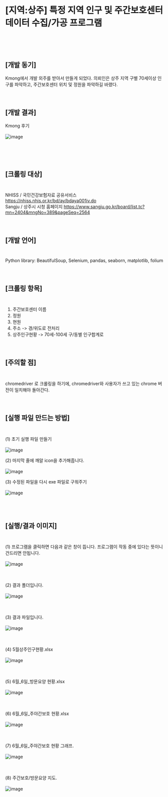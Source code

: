 # [지역:상주] 특정 지역 인구 및 주간보호센터 데이터 수집/가공 프로그램
<br><br><br>

## [개발 동기]<br>
Kmong에서 개발 외주를 받아서 만들게 되었다. 의뢰인은 상주 지역 구별 70세이상 인구를 파악하고, 주간보호센터 위치 및 정원을 파악하길 바랬다.
<br><br><br>

## [개발 결과]<br>
Kmong 후기 <br><br>
![image](https://user-images.githubusercontent.com/58064919/172087231-8817f904-3563-4b7d-b69e-d4809dd46f8f.png)

<br><br><br>

## [크롤링 대상]<br><br>
NHISS / 국민건강보험자료 공유서비스
https://nhiss.nhis.or.kr/bd/ay/bdaya001iv.do
<br>
Sangju / 상주시 시청 홈페이지
https://www.sangju.go.kr/board/list.tc?mn=2404&mngNo=389&pageSeq=2564
<br><br><br>

## [개발 언어]<br><br>
Python
library: BeautifulSoup, Selenium, pandas, seaborn, matplotlib, folium 
<br><br><br>

## [크롤링 항목]<br><br>
1. 주간보호센터 이름
2. 정원
3. 현원
4. 주소 -> 경/위도로 전처리
5. 상주인구현황 -> 70세-100세 구/동별 인구합계로 
<br><br><br>

## [주의할 점]<br><br>
chromedriver 로 크롤링을 하기에, chromedriver와 사용자가 쓰고 있는 chrome 버전이 일치해야 돌아간다.
<br>
<br>
<br>

## [실행 파일 만드는 방법]<br><br>

(1) 초기 실행 파일 만들기 <br><br>
![image](https://user-images.githubusercontent.com/58064919/172084859-d886ede3-65f4-4c13-be16-4113ba8c9638.png)

(2) 마지막 줄에 깨알 icon을 추가해줍니다.<br><br>
![image](https://user-images.githubusercontent.com/58064919/172085287-2acaf6e8-1093-436b-a539-28108ad4c133.png)

(3) 수정된 파일을 다시 exe 파일로 구워주기 <br><br>
![image](https://user-images.githubusercontent.com/58064919/172085366-324dd071-c9f1-4073-a472-73caa7735a8d.png)
<br>
<br><br><br>

## [실행/결과 이미지]<br><br>

(1) 프로그램을 클릭하면 다음과 같은 창이 뜹니다. 프로그램이 작동 중에 있다는 뜻이니 건드리면 안됩니다.<br><br>
![image](https://user-images.githubusercontent.com/58064919/172086140-b93ed906-7437-49e6-8ef4-19a042677918.png)
<br><br><br>

(2) 결과 폴더입니다.<br><br>
![image](https://user-images.githubusercontent.com/58064919/172086070-7f9d0b9e-a6da-4543-8690-830cd0c77a6c.png)
<br><br><br>

(3) 결과 파일입니다.<br><br>
![image](https://user-images.githubusercontent.com/58064919/172086016-2f5c7644-41fe-462f-bd23-2e010bf5ceed.png)
<br><br><br>

(4) 5월상주인구현황.xlsx<br><br>
![image](https://user-images.githubusercontent.com/58064919/172086562-a48d0216-3afb-40d5-b5e2-f2e4e15e19ef.png)
<br><br><br>

(5) 6월_6일_방문요양 현황.xlsx<br><br>
![image](https://user-images.githubusercontent.com/58064919/172086665-5a9ca4bb-c5f5-4202-a9c7-58b611cc54f8.png)
<br><br><br>

(6) 6월_6일_주야간보호 현황.xlsx<br><br>
![image](https://user-images.githubusercontent.com/58064919/172086729-aff062b8-089c-4d27-bf1c-819e718701cb.png)
<br><br><br>

(7) 6월_6일_주야간보호 현황 그래프.<br><br>
![image](https://user-images.githubusercontent.com/58064919/172086763-f0820d61-cc05-4443-aee8-c71f0e2a8bdd.png)
<br><br><br>

(8) 주간보호/방문요양 지도.<br><br>
![image](https://user-images.githubusercontent.com/58064919/172086878-743b4b00-e637-4d2b-8a08-adb9bd7615e1.png)
<br><br><br>
